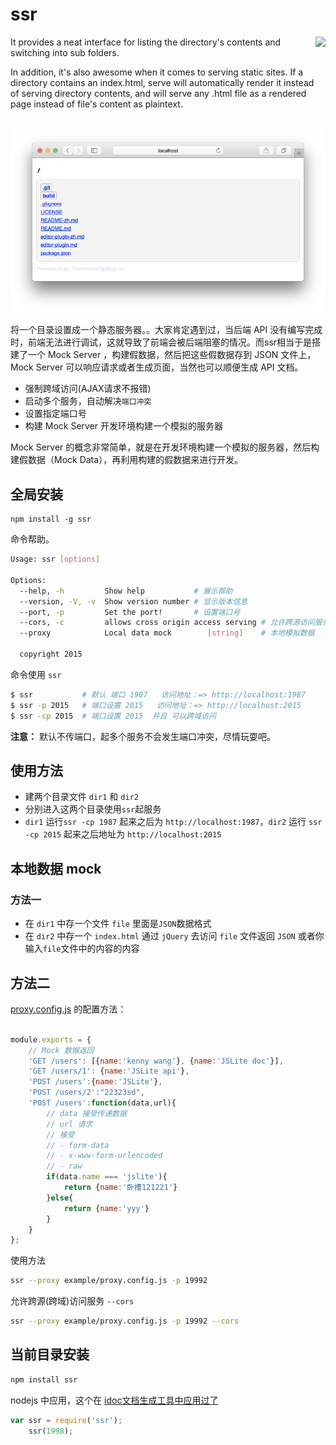 # ssr

<img align="right" height="150" src="./img/ssr.png">

It provides a neat interface for listing the directory's contents and switching into sub folders.

In addition, it's also awesome when it comes to serving static sites. If a directory contains an index.html, serve will automatically render it instead of serving directory contents, and will serve any .html file as a rendered page instead of file's content as plaintext.

<img src="./img/ssr-safari.png">

将一个目录设置成一个静态服务器。。大家肯定遇到过，当后端 API 没有编写完成时，前端无法进行调试，这就导致了前端会被后端阻塞的情况。而ssr相当于是搭建了一个 Mock Server ，构建假数据，然后把这些假数据存到 JSON 文件上，Mock Server 可以响应请求或者生成页面，当然也可以顺便生成 API 文档。

- 强制跨域访问(AJAX请求不报错)
- 启动多个服务，自动解决`端口冲突`
- 设置指定端口号
- 构建 Mock Server 开发环境构建一个模拟的服务器

Mock Server 的概念非常简单，就是在开发环境构建一个模拟的服务器，然后构建假数据（Mock Data），再利用构建的假数据来进行开发。

## 全局安装

```
npm install -g ssr 
```

命令帮助。

```bash
Usage: ssr [options]

Options:
  --help, -h         Show help           # 展示帮助
  --version, -V, -v  Show version number # 显示版本信息
  --port, -p         Set the port!       # 设置端口号
  --cors, -c         allows cross origin access serving # 允许跨源访问服务
  --proxy            Local data mock        [string]    # 本地模拟数据

  copyright 2015
```

命令使用 `ssr`  

```bash
$ ssr           # 默认 端口 1987   访问地址：=> http://localhost:1987
$ ssr -p 2015   # 端口设置 2015   访问地址：=> http://localhost:2015
$ ssr -cp 2015  # 端口设置 2015  并且 可以跨域访问
```

**注意：** 默认不传端口，起多个服务不会发生端口冲突，尽情玩耍吧。



## 使用方法

- 建两个目录文件 `dir1` 和 `dir2` 
- 分别进入这两个目录使用`ssr`起服务
- `dir1` 运行`ssr -cp 1987` 起来之后为 `http://localhost:1987`，`dir2` 运行 `ssr -cp 2015` 起来之后地址为 `http://localhost:2015`


## 本地数据 mock

### 方法一

- 在 `dir1` 中存一个文件 `file` 里面是`JSON`数据格式
- 在 `dir2` 中存一个 `index.html` 通过 `jQuery` 去访问 `file` 文件返回 `JSON` 或者你输入`file`文件中的内容的内容

## 方法二

[proxy.config.js](example/proxy.config.js) 的配置方法：

```js

module.exports = {
    // Mock 数据返回
    'GET /users': [{name:'kenny wang'}, {name:'JSLite doc'}],
    'GET /users/1': {name:'JSLite api'},
    'POST /users':{name:'JSLite'},
    'POST /users/2':"22323sd",
    'POST /users':function(data,url){
        // data 接受传递数据
        // url 请求
        // 接受
        // - form-data
        // - x-www-form-urlencoded
        // - raw
        if(data.name === 'jslite'){
            return {name:'卧槽121221'}
        }else{
            return {name:'yyy'}
        }
    }
};

```

使用方法

```bash
ssr --proxy example/proxy.config.js -p 19992
```

允许跨源(跨域)访问服务 `--cors`

```bash
ssr --proxy example/proxy.config.js -p 19992 --cors
```

## 当前目录安装

```bash
npm install ssr
```

nodejs 中应用，这个在 [idoc文档生成工具中应用过了](https://github.com/jaywcjlove/idoc)

```js
var ssr = require('ssr');
    ssr(1998);
```
